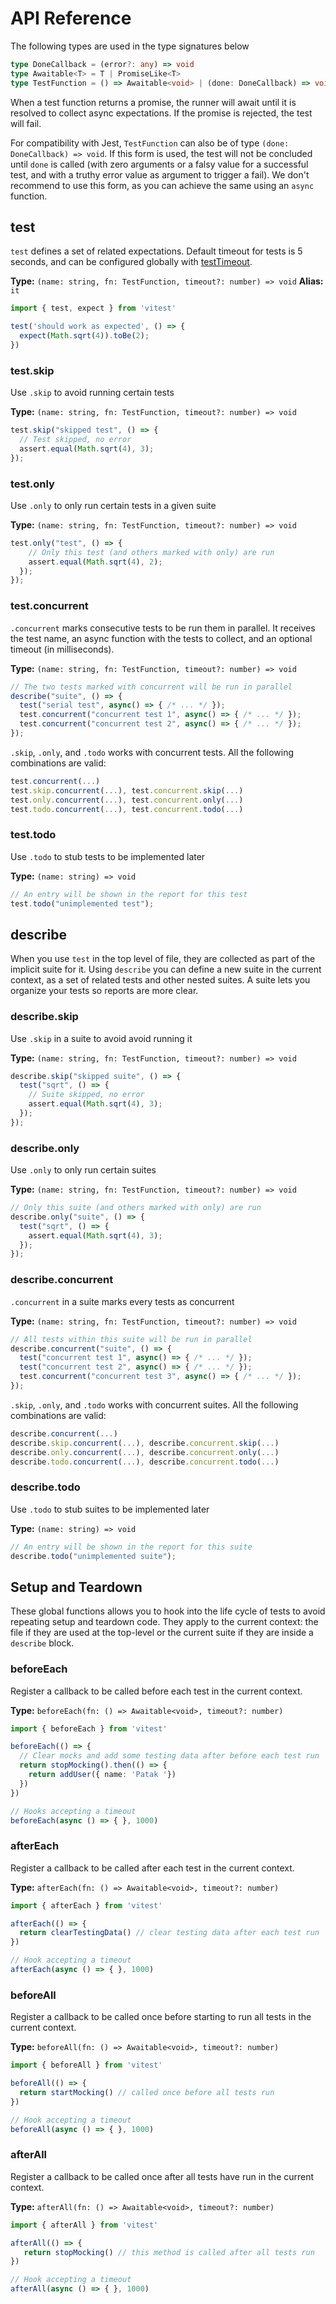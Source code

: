 # API Reference

The following types are used in the type signatures below

```ts
type DoneCallback = (error?: any) => void
type Awaitable<T> = T | PromiseLike<T>
type TestFunction = () => Awaitable<void> | (done: DoneCallback) => void
```

When a test function returns a promise, the runner will await until it is resolved to collect async expectations. If the promise is rejected, the test will fail.

For compatibility with Jest, `TestFunction` can also be of type `(done: DoneCallback) => void`. If this form is used, the test will not be concluded until `done` is called (with zero arguments or a falsy value for a successful test, and with a truthy error value as argument to trigger a fail). We don't recommend to use this form, as you can achieve the same using an `async` function.

## test

`test` defines a set of related expectations. Default timeout for tests is 5 seconds, and can be configured globally with [testTimeout](../config/#testtimeout).

**Type:** `(name: string, fn: TestFunction, timeout?: number) => void`
**Alias:** `it`

```ts
import { test, expect } from 'vitest'

test('should work as expected', () => {
  expect(Math.sqrt(4)).toBe(2);
})
```

### test.skip

Use `.skip` to avoid running certain tests

**Type:** `(name: string, fn: TestFunction, timeout?: number) => void`

```ts
test.skip("skipped test", () => {
  // Test skipped, no error
  assert.equal(Math.sqrt(4), 3);
});
```

### test.only

Use `.only` to only run certain tests in a given suite

**Type:** `(name: string, fn: TestFunction, timeout?: number) => void`

```ts
test.only("test", () => {
    // Only this test (and others marked with only) are run
    assert.equal(Math.sqrt(4), 2);
  });
});
```

### test.concurrent

`.concurrent` marks consecutive tests to be run them in parallel. It receives the test name, an async function with the tests to collect, and an optional timeout (in milliseconds).

**Type:** `(name: string, fn: TestFunction, timeout?: number) => void`

```ts
// The two tests marked with concurrent will be run in parallel
describe("suite", () => {
  test("serial test", async() => { /* ... */ });
  test.concurrent("concurrent test 1", async() => { /* ... */ });
  test.concurrent("concurrent test 2", async() => { /* ... */ });
});
```

`.skip`, `.only`, and `.todo` works with concurrent tests. All the following combinations are valid:

```ts
test.concurrent(...)
test.skip.concurrent(...), test.concurrent.skip(...)
test.only.concurrent(...), test.concurrent.only(...)
test.todo.concurrent(...), test.concurrent.todo(...)
```

### test.todo

Use `.todo` to stub tests to be implemented later

**Type:** `(name: string) => void`

```ts
// An entry will be shown in the report for this test
test.todo("unimplemented test");
```

## describe

When you use `test` in the top level of file, they are collected as part of the implicit suite for it. Using `describe` you can define a new suite in the current context, as a set of related tests and other nested suites. A suite lets you organize your tests so reports are more clear.

### describe.skip

Use `.skip` in a suite to avoid avoid running it

**Type:** `(name: string, fn: TestFunction, timeout?: number) => void`

```ts
describe.skip("skipped suite", () => {
  test("sqrt", () => {
    // Suite skipped, no error
    assert.equal(Math.sqrt(4), 3);
  });
});
```

### describe.only

Use `.only` to only run certain suites

**Type:** `(name: string, fn: TestFunction, timeout?: number) => void`

```ts
// Only this suite (and others marked with only) are run
describe.only("suite", () => {
  test("sqrt", () => {
    assert.equal(Math.sqrt(4), 3);
  });
});
```

### describe.concurrent

`.concurrent` in a suite marks every tests as concurrent

**Type:** `(name: string, fn: TestFunction, timeout?: number) => void`

```ts
// All tests within this suite will be run in parallel
describe.concurrent("suite", () => {
  test("concurrent test 1", async() => { /* ... */ });
  test("concurrent test 2", async() => { /* ... */ });
  test.concurrent("concurrent test 3", async() => { /* ... */ });
});
```

`.skip`, `.only`, and `.todo` works with concurrent suites. All the following combinations are valid:

```ts
describe.concurrent(...)
describe.skip.concurrent(...), describe.concurrent.skip(...)
describe.only.concurrent(...), describe.concurrent.only(...)
describe.todo.concurrent(...), describe.concurrent.todo(...)
```

### describe.todo

Use `.todo` to stub suites to be implemented later

**Type:** `(name: string) => void`

```ts
// An entry will be shown in the report for this suite
describe.todo("unimplemented suite");
```

## Setup and Teardown

These global functions allows you to hook into the life cycle of tests to avoid repeating setup and teardown code. They apply to the current context: the file if they are used at the top-level or the current suite if they are inside a `describe` block.

### beforeEach

Register a callback to be called before each test in the current context.

**Type:** `beforeEach(fn: () => Awaitable<void>, timeout?: number)`

```ts
import { beforeEach } from 'vitest'

beforeEach(() => {
  // Clear mocks and add some testing data after before each test run
  return stopMocking().then(() => {
    return addUser({ name: 'Patak '})
  })
})

// Hooks accepting a timeout
beforeEach(async () => { }, 1000)
```

### afterEach

Register a callback to be called after each test in the current context.

**Type:** `afterEach(fn: () => Awaitable<void>, timeout?: number)`

```ts
import { afterEach } from 'vitest'

afterEach(() => {
  return clearTestingData() // clear testing data after each test run
})

// Hook accepting a timeout
afterEach(async () => { }, 1000)
```

### beforeAll

Register a callback to be called once before starting to run all tests in the current context.

**Type:** `beforeAll(fn: () => Awaitable<void>, timeout?: number)`

```ts
import { beforeAll } from 'vitest'

beforeAll(() => {
  return startMocking() // called once before all tests run
})

// Hook accepting a timeout
beforeAll(async () => { }, 1000)
```

### afterAll

Register a callback to be called once after all tests have run in the current context.

**Type:** `afterAll(fn: () => Awaitable<void>, timeout?: number)`

```ts
import { afterAll } from 'vitest'

afterAll(() => {
   return stopMocking() // this method is called after all tests run
})

// Hook accepting a timeout
afterAll(async () => { }, 1000)
```




